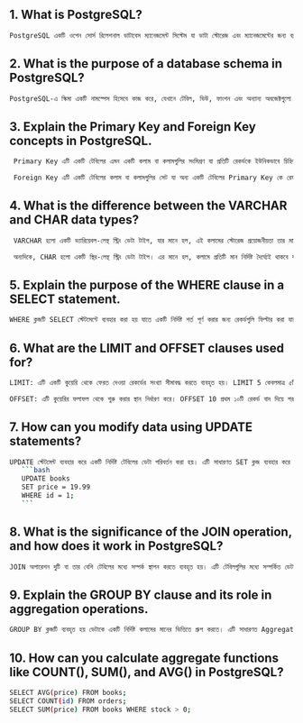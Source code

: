 ## 1. What is PostgreSQL?
   ```bash
   PostgreSQL একটি ওপেন সোর্স রিলেশনাল ডাটাবেস ম্যানেজমেন্ট সিস্টেম যা ডাটা স্টোরেজ এবং ম্যানেজমেন্টের জন্য ব্যবহৃত হয়। এটি  Structured Query Language ব্যবহার করে ডেটাবেস পরিচালনা করে, এর মধ্যে রয়েছে ট্রানজেকশন সাপোর্ট, কনকারেন্সি কন্ট্রোল, ডেটা ইনটিগ্রিটি সহ আরও অনেক ফিচার।
   ```

## 2. What is the purpose of a database schema in PostgreSQL?
   ```bash
   PostgreSQL-এ স্কিমা একটি নামস্পেস হিসেবে কাজ করে, যেখানে টেবিল, ভিউ, ফাংশন এবং অন্যান্য অবজেক্টগুলো গোষ্ঠীভুক্ত থাকে। এটি ডাটাবেসের মধ্যে বিভিন্ন ডেটা কাঠামোকে আলাদা করার পাশাপাশি একাধিক ব্যবহারকারীর জন্য নিরাপত্তা ও অ্যাক্সেস কন্ট্রোলও নিশ্চিত করে।
   ```

## 3. Explain the Primary Key and Foreign Key concepts in PostgreSQL.
   ```bash
    Primary Key এটি একটি টেবিলের এমন একটি কলাম বা কলামগুলির সংমিশ্রণ যা প্রতিটি রেকর্ডকে ইউনিকভাবে চিহ্নিত করে। একটি টেবিলের মধ্যে একমাত্র Primary Key থাকতে পারে।

    Foreign Key এটি একটি টেবিলের কলাম বা কলামগুলির সেট যা অন্য একটি টেবিলের Primary Key কে রেফারেন্স করে। Foreign Key সম্পর্কযুক্ত টেবিলগুলির মধ্যে সম্পর্ক তৈরি করে।
   ```

## 4. What is the difference between the VARCHAR and CHAR data types?
   ```bash
    VARCHAR হলো একটি ভ্যারিয়েবল-লেন্থ স্ট্রিং ডেটা টাইপ, যার মানে হল, এই কলামের স্টোরেজ প্রয়োজনীয়তা তার মানের দৈর্ঘ্যের ওপর ভিত্তি করে পরিবর্তিত হয়।

    অন্যদিকে, CHAR হলো একটি স্থির-লেন্থ স্ট্রিং ডেটা টাইপ। এর মানে হল, কলামে প্রতিটি মান নির্দিষ্ট দৈর্ঘ্যেই থাকবে যদি কম দৈর্ঘ্যের স্ট্রিং দেয়া হয় তবে তা ফাঁকা স্থান দিয়ে পূর্ণ হয়ে যাবে।
   ```

## 5. Explain the purpose of the WHERE clause in a SELECT statement.
   ```bash
   WHERE ক্লজটি SELECT স্টেটমেন্টে ব্যবহার করা হয় যাতে একটি নির্দিষ্ট শর্ত পূর্ণ করার জন্য রেকর্ডগুলি ফিল্টার করা যায়। এটি ডাটাবেস থেকে কেবলমাত্র সেই রেকর্ডগুলি ফেরত দেয় যা শর্তের সাথে মিলে।
   ```

## 6. What are the LIMIT and OFFSET clauses used for?
   ```bash
  LIMIT: এটি একটি কুয়েরি থেকে ফেরত দেওয়া রেকর্ডের সংখ্যা সীমাবদ্ধ করতে ব্যবহৃত হয়। LIMIT 5 কেবলমাত্র ৫টি রেকর্ড ফেরত দিবে।

  OFFSET: এটি কুয়েরির ফলাফল থেকে শুরু করার স্থান নির্ধারণ করে। OFFSET 10 প্রথম ১০টি রেকর্ড বাদ দিয়ে পরবর্তী রেকর্ডগুলি ফেরত দিবে।
   ```

## 7. How can you modify data using UPDATE statements?
   ```bash
  UPDATE স্টেটমেন্ট ব্যবহার করে একটি নির্দিষ্ট টেবিলের ডেটা পরিবর্তন করা হয়। এটি সাধারণত SET ক্লজ ব্যবহার করে নতুন মান নির্ধারণ করে এবং WHERE ক্লজ দিয়ে নির্দিষ্ট রেকর্ডগুলি চিহ্নিত করে।
      ```bash
      UPDATE books
      SET price = 19.99
      WHERE id = 1;
      ```
   ```

## 8. What is the significance of the JOIN operation, and how does it work in PostgreSQL?
   ```bash
  JOIN অপারেশন দুটি বা তার বেশি টেবিলের মধ্যে সম্পর্ক স্থাপন করতে ব্যবহৃত হয়। এটি টেবিলগুলির মধ্যে সম্পর্কিত ডেটা একত্রিত করে একটি একক ফলাফল সেট তৈরি করে। PostgreSQL-এ বিভিন্ন ধরনের JOIN রয়েছে, যেমন INNER JOIN, LEFT JOIN, RIGHT JOIN যা বিভিন্ন ধরণের সম্পর্ক প্রকাশ করে।
   ```

## 9. Explain the GROUP BY clause and its role in aggregation operations.
   ```bash
  GROUP BY ক্লজটি ব্যবহৃত হয় ডেটাকে একটি নির্দিষ্ট কলামের মানের ভিত্তিতে গ্রুপ করতে। এটি সাধারণত Aggregate ফাংশনগুলির সাথে ব্যবহৃত হয়। যেমন COUNT(), SUM(), AVG() ইত্যাদি।
   ```

## 10. How can you calculate aggregate functions like COUNT(), SUM(), and AVG() in PostgreSQL?
   ```bash
  SELECT AVG(price) FROM books;
  SELECT COUNT(id) FROM orders;
  SELECT SUM(price) FROM books WHERE stock > 0;
   ```